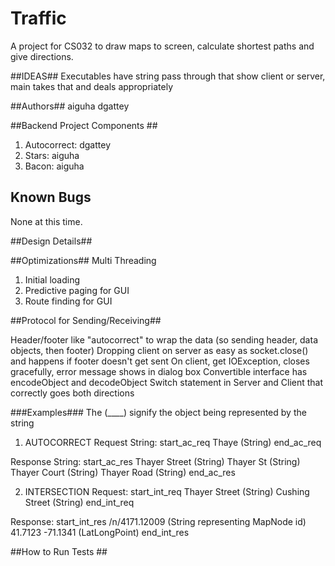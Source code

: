 Traffic
====

A project for CS032 to draw maps to screen, calculate shortest paths and give directions.

##IDEAS##
Executables have string pass through that show client or server, main takes that and deals appropriately

##Authors##
aiguha
dgattey

##Backend Project Components ##
1. Autocorrect: dgattey
2. Stars: aiguha
3. Bacon: aiguha


## Known Bugs ##
None at this time.

##Design Details##


##Optimizations##
Multi Threading
1. Initial loading
2. Predictive paging for GUI
3. Route finding for GUI

##Protocol for Sending/Receiving##

Header/footer like "autocorrect" to wrap the data (so sending header, data objects, then footer)
Dropping client on server as easy as socket.close() and happens if footer doesn't get sent
On client, get IOException, closes gracefully, error message shows in dialog box
Convertible interface has encodeObject and decodeObject
Switch statement in Server and Client that correctly goes both directions

###Examples###
The (____) signify the object being represented by the string

1. AUTOCORRECT
Request String:
start_ac_req
Thaye (String)
end_ac_req

Response String:
start_ac_res
Thayer Street (String)
Thayer St (String)
Thayer Court (String)
Thayer Road (String)
end_ac_res


2. INTERSECTION
Request:
start_int_req
Thayer Street (String)
Cushing Street (String)
end_int_req

Response:
start_int_res
/n/4171.12009 (String representing MapNode id)
41.7123 -71.1341 (LatLongPoint)
end_int_res








##How to Run Tests ##


